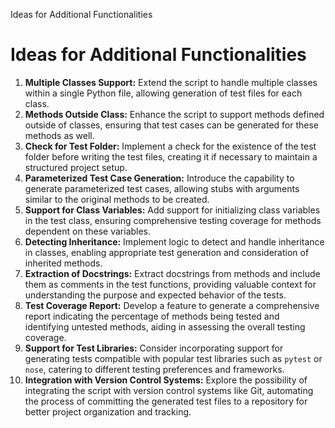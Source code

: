 Ideas for Additional Functionalities

Ideas for Additional Functionalities
====================================

1.  **Multiple Classes Support:** Extend the script to handle multiple classes within a single Python file, allowing generation of test files for each class.
2.  **Methods Outside Class:** Enhance the script to support methods defined outside of classes, ensuring that test cases can be generated for these methods as well.
3.  **Check for Test Folder:** Implement a check for the existence of the test folder before writing the test files, creating it if necessary to maintain a structured project setup.
4.  **Parameterized Test Case Generation:** Introduce the capability to generate parameterized test cases, allowing stubs with arguments similar to the original methods to be created.
5.  **Support for Class Variables:** Add support for initializing class variables in the test class, ensuring comprehensive testing coverage for methods dependent on these variables.
6.  **Detecting Inheritance:** Implement logic to detect and handle inheritance in classes, enabling appropriate test generation and consideration of inherited methods.
7.  **Extraction of Docstrings:** Extract docstrings from methods and include them as comments in the test functions, providing valuable context for understanding the purpose and expected behavior of the tests.
8.  **Test Coverage Report:** Develop a feature to generate a comprehensive report indicating the percentage of methods being tested and identifying untested methods, aiding in assessing the overall testing coverage.
9.  **Support for Test Libraries:** Consider incorporating support for generating tests compatible with popular test libraries such as `pytest` or `nose`, catering to different testing preferences and frameworks.
10.  **Integration with Version Control Systems:** Explore the possibility of integrating the script with version control systems like Git, automating the process of committing the generated test files to a repository for better project organization and tracking.